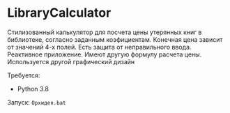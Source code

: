 # LibraryCalculator
Стилизованный калькулятор для посчета цены утерянных книг в библиотеке, согласно заданным коэфициентам. 
Конечная цена зависит от значений 4-х полей. Есть защита от неправильного ввода. Реактивное приложение.
Имеют другую формулу расчета цены. Используется другой графический дизайн


Требуется:
 - Python 3.8

Запуск:
``` Орхидея.bat ```